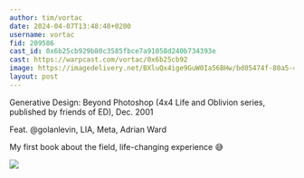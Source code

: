 ```yaml
---
author: tim/vortac
date: 2024-04-07T13:48:48+0200
username: vortac
fid: 209586
cast_id: 0x6b25cb929b80c3585fbce7a91058d240b734393e
cast: https://warpcast.com/vortac/0x6b25cb92
image: https://imagedelivery.net/BXluQx4ige9GuW0Ia56BHw/bd05474f-80a5-453f-490f-35e7dbb53300/original
layout: post
---
```

Generative Design: Beyond Photoshop (4x4 Life and Oblivion series, published by friends of ED), Dec. 2001  
  
Feat. @golanlevin, LIA, Meta, Adrian Ward  
  
My first book about the field, life-changing experience 😅  

![](https://imagedelivery.net/BXluQx4ige9GuW0Ia56BHw/bd05474f-80a5-453f-490f-35e7dbb53300/original)